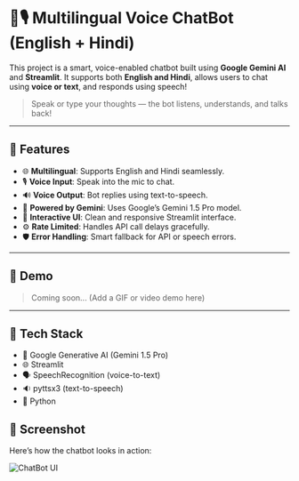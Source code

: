 # 🤖🎙️ Multilingual Voice ChatBot (English + Hindi)

This project is a smart, voice-enabled chatbot built using **Google Gemini AI** and **Streamlit**. It supports both **English and Hindi**, allows users to chat using **voice or text**, and responds using speech!

> Speak or type your thoughts — the bot listens, understands, and talks back!

---

## 🚀 Features

- 🌐 **Multilingual**: Supports English and Hindi seamlessly.
- 🎙 **Voice Input**: Speak into the mic to chat.
- 🔊 **Voice Output**: Bot replies using text-to-speech.
- 🤖 **Powered by Gemini**: Uses Google’s Gemini 1.5 Pro model.
- 💬 **Interactive UI**: Clean and responsive Streamlit interface.
- ⚙ **Rate Limited**: Handles API call delays gracefully.
- 🛡 **Error Handling**: Smart fallback for API or speech errors.

---

## 📸 Demo

> Coming soon... (Add a GIF or video demo here)

---

## 🧰 Tech Stack

- 🧠 Google Generative AI (Gemini 1.5 Pro)
- 🌐 Streamlit
- 🗣 SpeechRecognition (voice-to-text)
- 🔉 pyttsx3 (text-to-speech)
- 🐍 Python

## 📸 Screenshot

Here’s how the chatbot looks in action:

![ChatBot UI](assets/task2.PNG)

